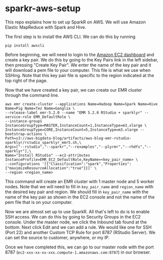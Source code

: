 # sparkr-aws-setup

This repo explains how to set up SparkR on AWS. We will use Amazon Elastic MapReduce with Spark and Hive.

The first step is to install the AWS CLI. We can do this by running

```
pip install awscli
```

Before beginning, we will need to login to the [Amazon EC2 dashboard](https://console.aws.amazon.com/ec2/) and create a key pair. We do this by going to the Key Pairs link in the left sidebar, then pressing "Create Key Pair". We enter the name of the key pair and it will download a pem file to your computer. This file is what we use when SSHing. Note that this key pair file is specific to the region indicated at the top right of the page.

Now that we have created a key pair, we can create our EMR cluster through the command line.

```
aws emr create-cluster --applications Name=Hadoop Name=Spark Name=Hive Name=Pig Name=Tez Name=Ganglia \
--release-label emr-5.2.0 --name "EMR 5.2.0 RStudio + sparklyr" --service-role EMR_DefaultRole \
--instance-groups InstanceGroupType=MASTER,InstanceCount=1,InstanceType=m3.xlarge \
InstanceGroupType=CORE,InstanceCount=5,InstanceType=m3.xlarge --bootstrap-actions \
Path=s3://aws-bigdata-blog/artifacts/aws-blog-emr-rstudio-sparklyr/rstudio_sparklyr_emr5.sh,\
Args=["--rstudio","--sparkr","--rexamples","--plyrmr","--rhdfs","--sparklyr"],\
Name="Install RStudio" --ec2-attributes InstanceProfile=EMR_EC2_DefaultRole,KeyName=<key_pair_name> \
--configurations '[{"Classification":"spark","Properties":{"maximizeResourceAllocation":"true"}}]' \
--region <region_name>
```

This command will create an EMR cluster with 1 master node and 5 worker nodes. Note that we will need to fill in `key_pair_name` and `region_name` with the desired key pair and region. We should fill in `key_pair_name` with the name of the key pair as shown in the EC2 console and not the name of the pem file that is on your computer.

Now we are almost set up to use SparkR. All that's left to do is to enable SSH access. We can do this by going to Security Groups in the EC2 console. Under the master node, we click the Inbound tab found at the bottom. Next click Edit and we can add a rule. We would like one for SSH (Port 22) and another Custom TCP Rule for port 8787 (RStudio Server). We can set the source to customer, anywhere, or my IP.

Once we have completed this, we can go to our master node with the port 8787 (`ec2-xxx-xx-xx-xxx.compute-1.amazonaws.com:8787`) in our browser.




